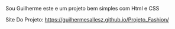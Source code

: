 Sou Guilherme este e um projeto bem simples com Html e CSS

Site Do Projeto: https://guilhermesallesz.github.io/Projeto_Fashion/
